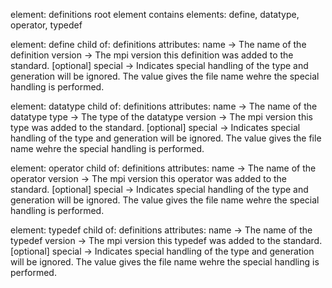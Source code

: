 element: definitions
  root element
  contains elements: define, datatype, operator, typedef

element: define
  child of: definitions
  attributes:            name -> The name of the definition
                      version -> The mpi version this definition was added to the standard.
           [optional] special -> Indicates special handling of the type and generation will be ignored.
                                 The value gives the file name wehre the special handling is performed.

element: datatype
  child of: definitions
  attributes:            name -> The name of the datatype
                         type -> The type of the datatype
                      version -> The mpi version this type was added to the standard.
           [optional] special -> Indicates special handling of the type and generation will be ignored.
                                 The value gives the file name wehre the special handling is performed.

element: operator
  child of: definitions
  attributes:            name -> The name of the operator
                      version -> The mpi version this operator was added to the standard.
           [optional] special -> Indicates special handling of the type and generation will be ignored.
                                 The value gives the file name wehre the special handling is performed.

element: typedef
  child of: definitions
  attributes:            name -> The name of the typedef
                      version -> The mpi version this typedef was added to the standard.
           [optional] special -> Indicates special handling of the type and generation will be ignored.
                                 The value gives the file name wehre the special handling is performed.
